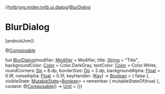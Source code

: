 //[tvlib](../../index.md)/[org.mjdev.tvlib.ui.dialog](index.md)/[BlurDialog](-blur-dialog.md)

# BlurDialog

[androidJvm]\

@[Composable](https://developer.android.com/reference/kotlin/androidx/compose/runtime/Composable.html)

fun [BlurDialog](-blur-dialog.md)(modifier: [Modifier](https://developer.android.com/reference/kotlin/androidx/compose/ui/Modifier.html) = Modifier, title: [String](https://kotlinlang.org/api/latest/jvm/stdlib/kotlin/-string/index.html) = &quot;Title&quot;, backgroundColor: [Color](https://developer.android.com/reference/kotlin/androidx/compose/ui/graphics/Color.html) = Color.DarkGray, textColor: [Color](https://developer.android.com/reference/kotlin/androidx/compose/ui/graphics/Color.html) = Color.White, roundCorners: [Dp](https://developer.android.com/reference/kotlin/androidx/compose/ui/unit/Dp.html) = 8.dp, borderSize: [Dp](https://developer.android.com/reference/kotlin/androidx/compose/ui/unit/Dp.html) = 2.dp, backgroundAlpha: [Float](https://kotlinlang.org/api/latest/jvm/stdlib/kotlin/-float/index.html) = 0.9f, noiseAlpha: [Float](https://kotlinlang.org/api/latest/jvm/stdlib/kotlin/-float/index.html) = 0.5f, keyHandler: ([Key](https://developer.android.com/reference/kotlin/androidx/compose/ui/input/key/Key.html)) -&gt; [Boolean](https://kotlinlang.org/api/latest/jvm/stdlib/kotlin/-boolean/index.html) = { false }, visibleState: [MutableState](https://developer.android.com/reference/kotlin/androidx/compose/runtime/MutableState.html)&lt;[Boolean](https://kotlinlang.org/api/latest/jvm/stdlib/kotlin/-boolean/index.html)&gt; = remember { mutableStateOf(true) }, content: @[Composable](https://developer.android.com/reference/kotlin/androidx/compose/runtime/Composable.html)() -&gt; [Unit](https://kotlinlang.org/api/latest/jvm/stdlib/kotlin/-unit/index.html) = {})
